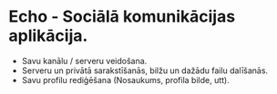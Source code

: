 # Echo - Sociālā komunikācijas aplikācija.
- Savu kanālu / serveru veidošana.
- Serveru un privātā sarakstīšanās, bilžu un dažādu failu dalīšanās.
- Savu profilu rediģēšana (Nosaukums, profila bilde, utt).
#
